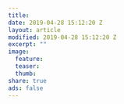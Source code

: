 ```yaml
---
title:
date: 2019-04-28 15:12:20 Z
layout: article
modified: 2019-04-28 15:12:20 Z
excerpt: ""
image:
  feature:
  teaser:
  thumb:
share: true
ads: false
---
```


